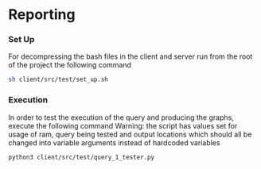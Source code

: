 # Reporting

### Set Up
For decompressing the bash files in the client and server run from the root of the project the following command
```bash
sh client/src/test/set_up.sh
```

### Execution
In order to test the execution of the query and producing the graphs, execute the following command
Warning: the script has values set for usage of ram, query being tested and output locations which should all be changed into variable arguments instead of hardcoded variables
```bash
python3 client/src/test/query_1_tester.py
```
